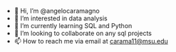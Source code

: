 - 👋 Hi, I’m @angelocaramagno
- 👀 I’m interested in data analysis 
- 🌱 I’m currently learning SQL and Python
- 💞️ I’m looking to collaborate on any sql projects
- 📫 How to reach me via email at carama11@msu.edu

<!---
angelocaramagno/angelocaramagno is a ✨ special ✨ repository because its `README.md` (this file) appears on your GitHub profile.
You can click the Preview link to take a look at your changes.
--->
